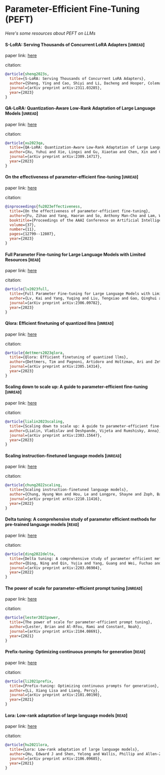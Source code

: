 # Parameter-Efficient Fine-Tuning (PEFT)
*Here's some resources about PEFT on LLMs*


#### S-LoRA: Serving Thousands of Concurrent LoRA Adapters [`UNREAD`]

paper link: [here](https://arxiv.org/pdf/2311.03285)

citation: 
```bibtex
@article{sheng2023s,
  title={S-LoRA: Serving Thousands of Concurrent LoRA Adapters},
  author={Sheng, Ying and Cao, Shiyi and Li, Dacheng and Hooper, Coleman and Lee, Nicholas and Yang, Shuo and Chou, Christopher and Zhu, Banghua and Zheng, Lianmin and Keutzer, Kurt and others},
  journal={arXiv preprint arXiv:2311.03285},
  year={2023}
}
```
    

#### QA-LoRA: Quantization-Aware Low-Rank Adaptation of Large Language Models [`UNREAD`]

paper link: [here](https://arxiv.org/pdf/2309.14717)

citation: 
```bibtex
@article{xu2023qa,
  title={QA-LoRA: Quantization-Aware Low-Rank Adaptation of Large Language Models},
  author={Xu, Yuhui and Xie, Lingxi and Gu, Xiaotao and Chen, Xin and Chang, Heng and Zhang, Hengheng and Chen, Zhensu and Zhang, Xiaopeng and Tian, Qi},
  journal={arXiv preprint arXiv:2309.14717},
  year={2023}
}
```


#### On the effectiveness of parameter-efficient fine-tuning [`UNREAD`]

paper link: [here](https://ojs.aaai.org/index.php/AAAI/article/download/26505/26277)

citation: 
```bibtex
@inproceedings{fu2023effectiveness,
  title={On the effectiveness of parameter-efficient fine-tuning},
  author={Fu, Zihao and Yang, Haoran and So, Anthony Man-Cho and Lam, Wai and Bing, Lidong and Collier, Nigel},
  booktitle={Proceedings of the AAAI Conference on Artificial Intelligence},
  volume={37},
  number={11},
  pages={12799--12807},
  year={2023}
}
```


#### Full Parameter Fine-tuning for Large Language Models with Limited Resources [`READ`]

paper link: [here](https://arxiv.org/pdf/2306.09782)

citation: 
```bibtex
@article{lv2023full,
  title={Full Parameter Fine-tuning for Large Language Models with Limited Resources},
  author={Lv, Kai and Yang, Yuqing and Liu, Tengxiao and Gao, Qinghui and Guo, Qipeng and Qiu, Xipeng},
  journal={arXiv preprint arXiv:2306.09782},
  year={2023}
}
```
    

#### Qlora: Efficient finetuning of quantized llms [`UNREAD`]

paper link: [here](https://arxiv.org/pdf/2305.14314)

citation: 
```bibtex
@article{dettmers2023qlora,
  title={Qlora: Efficient finetuning of quantized llms},
  author={Dettmers, Tim and Pagnoni, Artidoro and Holtzman, Ari and Zettlemoyer, Luke},
  journal={arXiv preprint arXiv:2305.14314},
  year={2023}
}
```
    

#### Scaling down to scale up: A guide to parameter-efficient fine-tuning [`UNREAD`]

paper link: [here](https://arxiv.org/pdf/2303.15647)

citation: 
```bibtex
@article{lialin2023scaling,
  title={Scaling down to scale up: A guide to parameter-efficient fine-tuning},
  author={Lialin, Vladislav and Deshpande, Vijeta and Rumshisky, Anna},
  journal={arXiv preprint arXiv:2303.15647},
  year={2023}
}
```


#### Scaling instruction-finetuned language models [`UNREAD`]

paper link: [here](https://arxiv.org/pdf/2210.11416.pdf%5C%5D)

citation: 
```bibtex
@article{chung2022scaling,
  title={Scaling instruction-finetuned language models},
  author={Chung, Hyung Won and Hou, Le and Longpre, Shayne and Zoph, Barret and Tay, Yi and Fedus, William and Li, Yunxuan and Wang, Xuezhi and Dehghani, Mostafa and Brahma, Siddhartha and others},
  journal={arXiv preprint arXiv:2210.11416},
  year={2022}
}
```
    

#### Delta tuning: A comprehensive study of parameter efficient methods for pre-trained language models [`READ`]

paper link: [here](https://arxiv.org/pdf/2203.06904)

citation: 
```bibtex
@article{ding2022delta,
  title={Delta tuning: A comprehensive study of parameter efficient methods for pre-trained language models},
  author={Ding, Ning and Qin, Yujia and Yang, Guang and Wei, Fuchao and Yang, Zonghan and Su, Yusheng and Hu, Shengding and Chen, Yulin and Chan, Chi-Min and Chen, Weize and others},
  journal={arXiv preprint arXiv:2203.06904},
  year={2022}
}
```

#### The power of scale for parameter-efficient prompt tuning [`UNREAD`]

paper link: [here](https://arxiv.org/pdf/2104.08691)

citation: 
```bibtex
@article{lester2021power,
  title={The power of scale for parameter-efficient prompt tuning},
  author={Lester, Brian and Al-Rfou, Rami and Constant, Noah},
  journal={arXiv preprint arXiv:2104.08691},
  year={2021}
}
```
    


#### Prefix-tuning: Optimizing continuous prompts for generation [`READ`]

paper link: [here](https://arxiv.org/pdf/2101.00190)

citation: 
```bibtex
@article{li2021prefix,
  title={Prefix-tuning: Optimizing continuous prompts for generation},
  author={Li, Xiang Lisa and Liang, Percy},
  journal={arXiv preprint arXiv:2101.00190},
  year={2021}
}
```
    
#### Lora: Low-rank adaptation of large language models [`READ`]

paper link: [here](https://arxiv.org/pdf/2106.09685.pdf%C2%A0)

citation: 
```bibtex
@article{hu2021lora,
  title={Lora: Low-rank adaptation of large language models},
  author={Hu, Edward J and Shen, Yelong and Wallis, Phillip and Allen-Zhu, Zeyuan and Li, Yuanzhi and Wang, Shean and Wang, Lu and Chen, Weizhu},
  journal={arXiv preprint arXiv:2106.09685},
  year={2021}
}
```



    
    
    